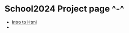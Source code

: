 # School2024 Project page ^-^
<ul>
    <li> <a href="index.html" target="_blank">Intro to Html</a><li>